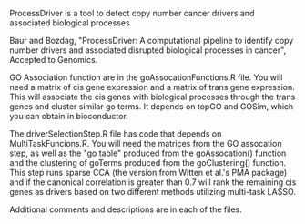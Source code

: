ProcessDriver is a tool to detect copy number cancer drivers and associated biological processes

Baur and Bozdag, "ProcessDriver: A computational pipeline to identify copy number drivers and associated disrupted biological processes in cancer", Accepted to Genomics.

GO Association function are in the goAssocationFunctions.R file. You will need a matrix of cis gene expression and a matrix of trans gene expression. This will associate the cis genes with biological processes through the trans genes and cluster similar go terms. It depends on topGO and GOSim, which you can obtain in bioconductor. 

The driverSelectionStep.R file has code that depends on MultiTaskFuncions.R. You will need the matrices from the GO assocation step, as well as the "go table" produced from the goAssocation() function and the clustering of goTerms produced from the goClustering() function. This step runs sparse CCA (the version from Witten et al.'s PMA package) and if the canonical correlation is greater than 0.7 will rank the remaining cis genes as drivers based on two different methods utilizing multi-task LASSO. 

Additional comments and descriptions are in each of the files. 
